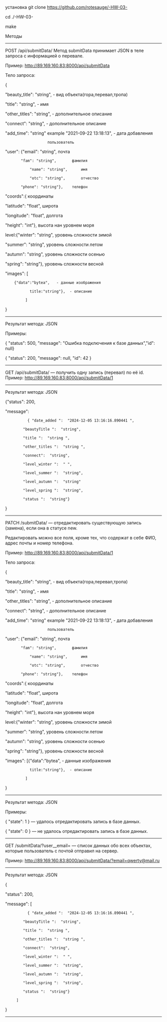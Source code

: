 установка
  git clone https://github.com/rotesauge/-HW-03-
  
  cd ./-HW-03-
  
  make

Методы
*********************************************************************************************
POST /api/submitData/  Метод submitData принимает JSON в теле запроса с информацией о перевале.

Пример: http://89.169.160.83:8000/api/submitData 

Тело запроса:

{

  "beauty_title": "string", - вид объекта(гора,перевал,тропа)
  
  "title": "string",  - имя
  
  "other_titles": "string", - дополнительное описание
  
  "connect": "string",      - дополнительное описание
  
  "add_time": "string" example "2021-09-22 13:18:13", - дата добавления
  
                       пользователь 
		       
  "user": {"email": "string", 		почта
  
           "fam": "string",       фамилия  
	   
		       "name": "string",      имя
	 
		       "otc": "string",       отчество
	 
           "phone": "string"},    телефон
	   
   "coords":{                     координаты
   
  "latitude": "float",            широта
  
  "longitude": "float",           долгота
  
  "height": "int"},               высота нан уровнем моря
  


  level:{"winter": "string",     уровень сложности зимой
  
  "summer": "string",           уровень сложности летом
  
  "autumn": "string",           уровень сложности осенью
  
  "spring": "string"},          уровень сложности весной
  
   "images": [
   
   		{"data":"bytea",   - данные изображения 
   
               title:"string"},  - описание
	       
             ]
	     
}

--------------------------------------------------------------------------------------------

Результат метода: JSON

Примеры:



{ "status": 500, "message": "Ошибка подключения к базе данных","id": null}

{ "status": 200, "message": null, "id": 42 }



*********************************************************************************************


GET /api/submitData/<id> — получить одну запись (перевал) по её id.
Пример: http://89.169.160.83:8000/api/submitData/1

--------------------------------------------------------------------------------------------

Результат метода: JSON



{"status": 200, 

  "message": 
  
              { "date_added ":  "2024-12-05 13:16:16.890441 ",
	      
	        "beautyTitle ":  "string",
	 
	        "title ":  "string ",
	 
	        "other_titles ":  "string ",
	 
	        "connect":  "string",
	 
	        "level_winter ":  " ",
	 
	        "level_summer ":  "string",  
	 
	        "level_autumn ":  "string" 
	 
	        "level_spring ":  "string",  
	 
	        "status ":  "string"}
	 

       
}

*********************************************************************************************

PATCH /submitData/<id> — отредактировать существующую запись (замена), если она в статусе new.

Редактировать можно все поля, кроме тех, что содержат в себе ФИО, адрес почты и номер телефона. 

Пример: http://89.169.160.83:8000/api/submitData/1

Тело запроса:

{

  "beauty_title": "string", - вид объекта(гора,перевал,тропа)
  
  "title": "string",  - имя
  
  "other_titles": "string", - дополнительное описание
  
  "connect": "string",      - дополнительное описание
  
  "add_time": "string" example "2021-09-22 13:18:13", - дата добавления
  
                       пользователь
		       
  "user": {"email": "string", 	почта
  
           "fam": "string",       фамилия  
	   
		       "name": "string",      имя
	 
		       "otc": "string",       отчество
	 
           "phone": "string"},    телефон
	   
   "coords":{                     координаты
   
  "latitude": "float",            широта
  
  "longitude": "float",           долгота
  
  "height": "int"},               высота нан уровнем моря
  


  level:{"winter": "string",     уровень сложности зимой
  
  "summer": "string",           уровень сложности летом
  
  "autumn": "string",           уровень сложности осенью
  
  "spring": "string"},          уровень сложности весной
  

 
   "images": [{"data":"bytea",   - данные изображения 
   
               title:"string"},  - описание
	       
             ]
	     
}

--------------------------------------------------------------------------------------------

Результат метода: JSON

Примеры:

{ "state": 1 } — удалось отредактировать запись в базе данных.

{ "state": 0 } — не удалось отредактировать запись в базе данных.




*********************************************************************************************

GET /submitData/?user__email=<email> — список данных обо всех объектах,
                                       которые пользователь с почтой <email> отправил на сервер.
				       
Пример: http://89.169.160.83:8000/api/submitData/?email=qwerty@mail.ru


--------------------------------------------------------------------------------------------

Результат метода: JSON

{

"status": 200, 

  "message": [
  
              { "date_added ":  "2024-12-05 13:16:16.890441 ",
	      
	        "beautyTitle ":  "string",
	 
	        "title ":  "string ",
	 
	        "other_titles ":  "string ",
	 
	        "connect":  "string",
	 
	        "level_winter ":  " ",
	 
	        "level_summer ":  "string",  
	 
	        "level_autumn ":  "string", 
	 
	        "level_spring ":  "string", 
	 
	        "status ":  "string"}
	 
	     ] 
      
}

*********************************************************************************************

